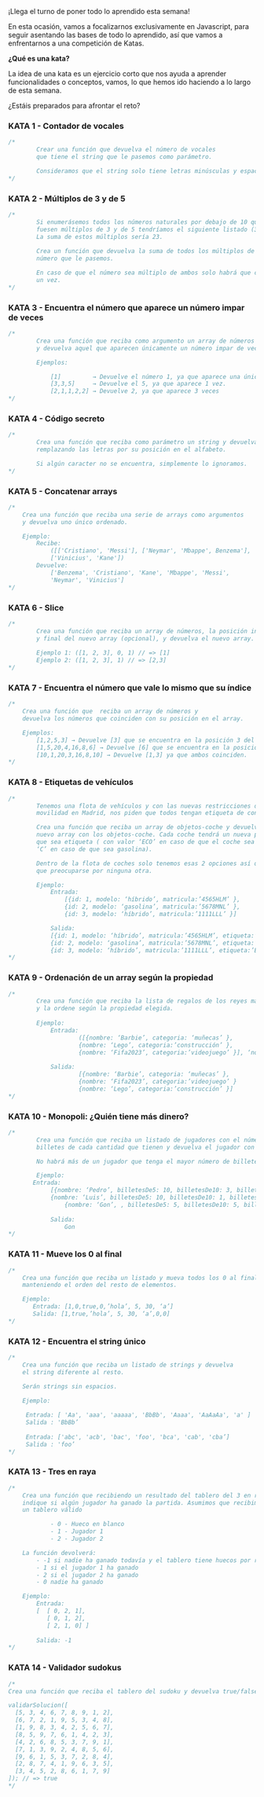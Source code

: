 ¡Llega el turno de poner todo lo aprendido esta semana! 

En esta ocasión, vamos a focalizarnos exclusivamente en Javascript, para seguir asentando las bases de todo lo aprendido, así que vamos a enfrentarnos a una competición de Katas.

**¿Qué es una kata?** 

La idea de una kata es un ejercicio corto que nos ayuda a aprender funcionalidades o conceptos, vamos, lo que hemos ido haciendo a lo largo de esta semana.

¿Estáis preparados para afrontar el reto?


### KATA 1 - Contador de vocales


```jsx
/*
		Crear una función que devuelva el número de vocales 
		que tiene el string que le pasemos como parámetro.

		Consideramos que el string solo tiene letras minúsculas y espacios.
*/
```
 

### KATA 2 - Múltiplos de 3 y de 5

  
```jsx
/*
		Si enumerásemos todos los números naturales por debajo de 10 que 
		fuesen múltiplos de 3 y de 5 tendríamos el siguiente listado (3, 5, 6 y 9). 
		La suma de estos múltiplos sería 23.
		
		Crea un función que devuelva la suma de todos los múltiplos de 3 y 5 del 
		número que le pasemos.

		En caso de que el número sea múltiplo de ambos solo habrá que contarlo 
		un vez.
*/
```


### KATA 3 - Encuentra el número que aparece un número impar de veces

 
```jsx
/*
		Crea una función que reciba como argumento un array de números 
		y devuelva aquel que aparecen únicamente un número impar de veces.

		Ejemplos: 

			[1]         → Devuelve el número 1, ya que aparece una única vez
			[3,3,5]     → Devuelve el 5, ya que aparece 1 vez.
			[2,1,1,2,2] → Devuelve 2, ya que aparece 3 veces
*/
```


### KATA 4 - Código secreto


```jsx
/*
		Crea una función que reciba como parámetro un string y devuelva otro, 
		remplazando las letras por su posición en el alfabeto.

		Si algún caracter no se encuentra, simplemente lo ignoramos.
*/
```
 

### KATA 5 - Concatenar arrays


```jsx
/*
	Crea una función que reciba una serie de arrays como argumentos 
	y devuelva uno único ordenado.

	Ejemplo: 
		Recibe: 
			([['Cristiano', 'Messi'], ['Neymar', 'Mbappe', Benzema'], 
			['Vinicius', 'Kane'])  
		Devuelve: 
			['Benzema', 'Cristiano', 'Kane', 'Mbappe', 'Messi', 
			'Neymar', 'Vinicius']
*/
```

 
### KATA 6 - Slice


```jsx
/* 
		Crea una función que reciba un array de números, la posición inicial 
		y final del nuevo array (opcional), y devuelva el nuevo array.
		
		Ejemplo 1: ([1, 2, 3], 0, 1) // => [1]
		Ejemplo 2: ([1, 2, 3], 1) // => [2,3]
*/ 
```
 

### KATA 7 - Encuentra el número que vale lo mismo que su índice

 
```jsx
/* 
	Crea una función que  reciba un array de números y 
	devuelva los números que coinciden con su posición en el array.

	Ejemplos:
		[1,2,5,3] → Devuelve [3] que se encuentra en la posición 3 del array
		[1,5,20,4,16,8,6] → Devuelve [6] que se encuentra en la posición 6 del array
		[10,1,20,3,16,8,10] → Devuelve [1,3] ya que ambos coinciden.
*/ 
```


### KATA 8 - Etiquetas de vehículos
 

```jsx
/* 
		Tenemos una flota de vehículos y con las nuevas restricciones de 
		movilidad en Madrid, nos piden que todos tengan etiqueta de contaminación.

		Crea una función que reciba un array de objetos-coche y devuelva un 
		nuevo array con los objetos-coche. Cada coche tendrá un nueva propiedad 
		que sea etiqueta ( con valor ‘ECO’ en caso de que el coche sea híbrido y 
		‘C’ en caso de que sea gasolina). 

		Dentro de la flota de coches solo tenemos esas 2 opciones así que no hay 
		que preocuparse por ninguna otra.

		Ejemplo:
			Entrada: 
				[{id: 1, modelo: ‘híbrido’, matricula:’4565HLM’ },
				{id: 2, modelo: ‘gasolina’, matricula:’5678MNL’ },
				{id: 3, modelo: ‘híbrido’, matricula:’1111LLL’ }] 

			Salida:
			[{id: 1, modelo: ‘híbrido’, matricula:’4565HLM’, etiqueta:’ECO’},
			{id: 2, modelo: ‘gasolina’, matricula:’5678MNL’, etiqueta:’C’},
			{id: 3, modelo: ‘híbrido’, matricula:’1111LLL’, etiqueta:’ECO’ }].
*/ 
```
 

### KATA 9 - Ordenación de un array según la propiedad
 

```jsx
/* 
		Crea una función que reciba la lista de regalos de los reyes magos 
		y la ordene según la propiedad elegida.
		
		Ejemplo:		
			Entrada: 
					([{nombre: ‘Barbie’, categoria: ‘muñecas’ },
					{nombre: ‘Lego’, categoria:’construcción’ },
					{nombre: ‘Fifa2023’, categoria:’videojuego’ }], ‘nombre’);
			
			Salida:
					[{nombre: ‘Barbie’, categoria: ‘muñecas’ },
					{nombre: ‘Fifa2023’, categoria:’videojuego’ }
					{nombre: ‘Lego’, categoria:’construcción’ }]
*/ 
```
 

### KATA 10 - Monopoli: ¿Quién tiene más dinero?
  

```jsx
/* 
		Crea una función que reciba un listado de jugadores con el número de 
		billetes de cada cantidad que tienen y devuelva el jugador con más dinero. 

		No habrá más de un jugador que tenga el mayor número de billetes

		Ejemplo:
	   Entrada:
			[{nombre: ‘Pedro’, billetesDe5: 10, billetesDe10: 3, billetestDe50: 1 },
			{nombre: ‘Luis’, billetesDe5: 10, billetesDe10: 1, billetestDe50: 2 },
				{nombre: ‘Gon’, , billetesDe5: 5, billetesDe10: 5, billetestDe50: 5 },];
		
			Salida:
				Gon
*/ 
```
  

### KATA 11 - Mueve los 0 al final
  

```jsx
/* 
	Crea una función que reciba un listado y mueva todos los 0 al final, 
	manteniendo el orden del resto de elementos.

	Ejemplo:
	   Entrada: [1,0,true,0,’hola’, 5, 30, ‘a’]
	   Salida: [1,true,’hola’, 5, 30, ‘a’,0,0]
*/ 
```
  

### KATA 12 - Encuentra el string único
 

```jsx
/* 
	Crea una función que reciba un listado de strings y devuelva 
	el string diferente al resto.

	Serán strings sin espacios.

	Ejemplo:
	
	 Entrada: [ 'Aa', 'aaa', 'aaaaa', 'BbBb', 'Aaaa', 'AaAaAa', 'a' ]
	 Salida : 'BbBb’
	
	 Entrada: ['abc', 'acb', 'bac', 'foo', 'bca', 'cab', 'cba’]
	 Salida : 'foo’
*/ 
```
 

### KATA 13 - Tres en raya


```jsx
/* 
	Crea una función que recibiendo un resultado del tablero del 3 en raya, 
	indique si algún jugador ha ganado la partida. Asumimos que recibimos 
	un tablero válido

			- 0 - Hueco en blanco
			- 1 - Jugador 1
			- 2 - Jugador 2

	La función devolverá:
		- -1 si nadie ha ganado todavía y el tablero tiene huecos por rellenar
		- 1 si el jugador 1 ha ganado
		- 2 si el jugador 2 ha ganado
		- 0 nadie ha ganado

	Ejemplo:
		Entrada:   	
		[  [ 0, 2, 1],
		   [ 0, 1, 2],
		   [ 2, 1, 0] ]
		
		Salida: -1
*/ 
```


### KATA 14 - Validador sudokus


```jsx
/* 
Crea una función que reciba el tablero del sudoku y devuelva true/false en función de si es válido o no:

validarSolucion([
  [5, 3, 4, 6, 7, 8, 9, 1, 2],
  [6, 7, 2, 1, 9, 5, 3, 4, 8],
  [1, 9, 8, 3, 4, 2, 5, 6, 7],
  [8, 5, 9, 7, 6, 1, 4, 2, 3],
  [4, 2, 6, 8, 5, 3, 7, 9, 1],
  [7, 1, 3, 9, 2, 4, 8, 5, 6],
  [9, 6, 1, 5, 3, 7, 2, 8, 4],
  [2, 8, 7, 4, 1, 9, 6, 3, 5],
  [3, 4, 5, 2, 8, 6, 1, 7, 9]
]); // => true
*/
```